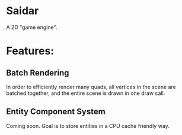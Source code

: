 # Saidar

A 2D "game engine". 

# Features:
## Batch Rendering

In order to efficiently render many quads, all vertices in the scene are batched together, and the entire scene is drawn in
one draw call. 

## Entity Component System

Coming soon. Goal is to store entities in a CPU cache friendly way.
